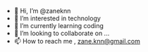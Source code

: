 - 👋 Hi, I’m @zaneknn
- 👀 I’m interested in technology
- 🌱 I’m currently learning coding 
- 💞️ I’m looking to collaborate on ...
- 📫 How to reach me , zane.knn@gmail.com

<!---
zaneknn/zaneknn is a ✨ special ✨ repository because its `README.md` (this file) appears on your GitHub profile.
You can click the Preview link to take a look at your changes.
--->

